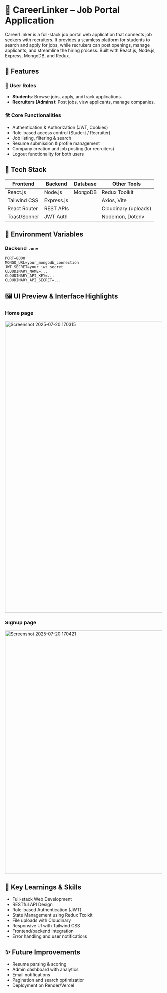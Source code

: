 # 💼 CareerLinker – Job Portal Application

CareerLinker is a full-stack job portal web application that connects job seekers with recruiters. It provides a seamless platform for students to search and apply for jobs, while recruiters can post openings, manage applicants, and streamline the hiring process. Built with React.js, Node.js, Express, MongoDB, and Redux.

## 🚀 Features

### 👤 User Roles
- **Students**: Browse jobs, apply, and track applications.
- **Recruiters (Admins)**: Post jobs, view applicants, manage companies.

### 🛠️ Core Functionalities
- Authentication & Authorization (JWT, Cookies)
- Role-based access control (Student / Recruiter)
- Job listing, filtering & search
- Resume submission & profile management
- Company creation and job posting (for recruiters)
- Logout functionality for both users

## 🧰 Tech Stack

| Frontend        | Backend         | Database    | Other Tools          |
|----------------|------------------|-------------|-----------------------|
| React.js        | Node.js          | MongoDB     | Redux Toolkit         |
| Tailwind CSS    | Express.js       |             | Axios, Vite           |
| React Router    | REST APIs        |             | Cloudinary (uploads)  |
| Toast/Sonner    | JWT Auth         |             | Nodemon, Dotenv       |

## 🔐 Environment Variables

### Backend `.env`
```
PORT=8000
MONGO_URL=your_mongodb_connection
JWT_SECRET=your_jwt_secret
CLOUDINARY_NAME=...
CLOUDINARY_API_KEY=...
CLOUDINARY_API_SECRET=...
```

## 🖼️ UI Preview & Interface Highlights

### Home page
<img width="1900" height="936" alt="Screenshot 2025-07-20 170315" src="https://github.com/user-attachments/assets/dd2dfab8-d01c-4767-9c35-5850c590b22b" />

### Signup page
<img width="1403" height="782" alt="Screenshot 2025-07-20 170421" src="https://github.com/user-attachments/assets/fca0eed6-5066-4355-a855-23366228b910" />


## 🧠 Key Learnings & Skills

- Full-stack Web Development
- RESTful API Design
- Role-based Authentication (JWT)
- State Management using Redux Toolkit
- File uploads with Cloudinary
- Responsive UI with Tailwind CSS
- Frontend/backend integration
- Error handling and user notifications

## ✨ Future Improvements

- Resume parsing & scoring
- Admin dashboard with analytics
- Email notifications
- Pagination and search optimization
- Deployment on Render/Vercel
